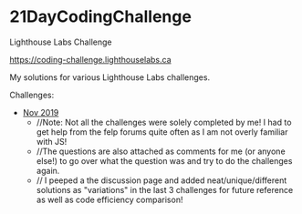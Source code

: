 # 21DayCodingChallenge
Lighthouse Labs Challenge  

https://coding-challenge.lighthouselabs.ca  

My solutions for various Lighthouse Labs challenges.  


Challenges:
* [Nov 2019](https://github.com/nstha21/21DayCodingChallenge/tree/master/Nov2019)
  * //Note: Not all the challenges were solely completed by me! I had to get help from the felp forums quite often as I am not overly familiar with JS!
  * //The questions are also attached as comments for me (or anyone else!) to go over what the question was and try to do the challenges again.
  * // I peeped a the discussion page and added neat/unique/different solutions as "variations" in the last 3 challenges for future reference as well as code efficiency comparison!
